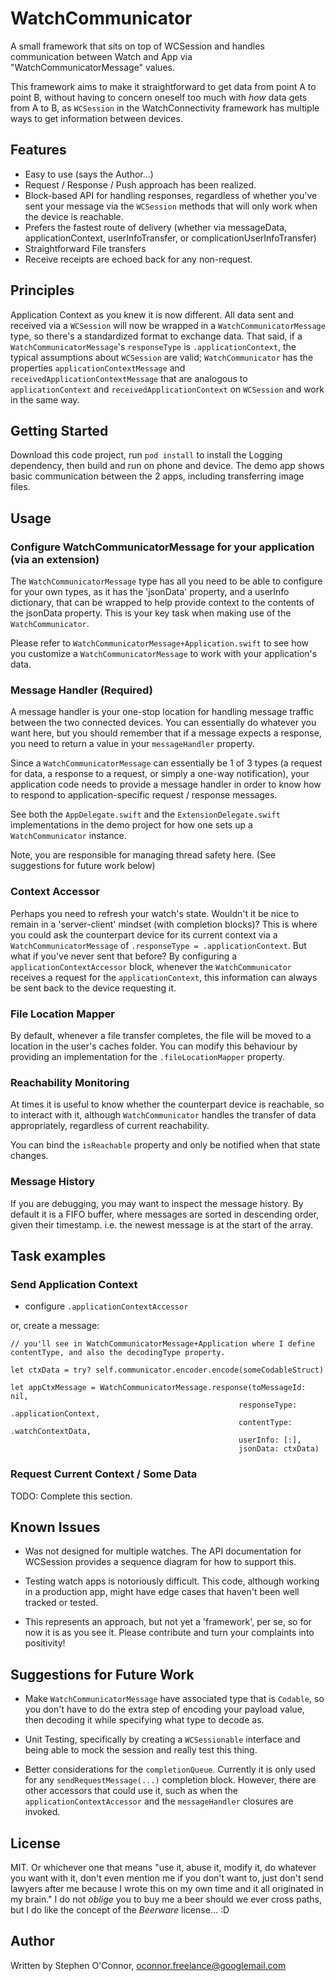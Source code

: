 #  WatchCommunicator

A small framework that sits on top of WCSession and handles communication between Watch and App via "WatchCommunicatorMessage" values.

This framework aims to make it straightforward to get data from point A to point B, without having to concern oneself too much with _how_ data gets from A to B, as `WCSession` in the WatchConnectivity framework has multiple ways to get information between devices.


## Features

- Easy to use (says the Author...)
- Request / Response / Push approach has been realized. 
- Block-based API for handling responses, regardless of whether you've sent your message via the `WCSession` methods that will only work when the device is reachable.
- Prefers the fastest route of delivery (whether via messageData, applicationContext, userInfoTransfer, or complicationUserInfoTransfer)
- Straightforward File transfers
- Receive receipts are echoed back for any non-request.



## Principles

Application Context as you knew it is now different.  All data sent and received via a `WCSession` will now be wrapped in a `WatchCommunicatorMessage` type, so there's a standardized format to exchange data.  That said, if a `WatchCommunicatorMessage`'s `responseType` is `.applicationContext`, the typical assumptions about `WCSession` are valid; `WatchCommunicator` has the properties  `applicationContextMessage` and `receivedApplicationContextMessage` that are analogous to `applicationContext` and `receivedApplicationContext` on `WCSession` and work in the same way.



## Getting Started

Download this code project, run `pod install` to install the Logging dependency, then build and run on phone and device.  The demo app shows basic communication between the 2 apps, including transferring image files.



## Usage

### Configure WatchCommunicatorMessage for your application (via an extension)

The `WatchCommunicatorMessage` type has all you need to be able to configure for your own types, as it has the 'jsonData' property, and a userInfo dictionary, that can be wrapped to help provide context to the contents of the jsonData property.  This is your key task when making use of the `WatchCommunicator`.

Please refer to `WatchCommunicatorMessage+Application.swift` to see how you customize a `WatchCommunicatorMessage` to work with your application's data.

### Message Handler (Required)

A message handler is your one-stop location for handling message traffic between the two connected devices.  You can essentially do whatever you want here, but you should remember that if a message expects a response, you need to return a value in your `messageHandler` property.

Since a `WatchCommunicatorMessage` can essentially be 1 of 3 types (a request for data, a response to a request, or simply a one-way notification), your application code needs to provide a message handler in order to know how to respond to application-specific request / response messages. 

See both the `AppDelegate.swift` and the `ExtensionDelegate.swift` implementations in the demo project for how one sets up a `WatchCommunicator` instance.

Note, you are responsible for managing thread safety here.  (See suggestions for future work below)

### Context Accessor

Perhaps you need to refresh your watch's state.  Wouldn't it be nice to remain in a 'server-client' mindset (with completion blocks)?  This is where you could ask the counterpart device for its current context via a `WatchCommunicatorMessage` of `.responseType = .applicationContext`.  But what if you've never sent that before?  By configuring a `applicationContextAccessor` block, whenever the `WatchCommunicator` receives a request for the `applicationContext`, this information can always be sent back to the device requesting it.

### File Location Mapper

By default, whenever a file transfer completes, the file will be moved to a location in the user's caches folder.  You can modify this behaviour by providing an implementation for the `.fileLocationMapper` property.

### Reachability Monitoring

At times it is useful to know whether the counterpart device is reachable, so to interact with it, although `WatchCommunicator` handles the transfer of data appropriately, regardless of current reachability.

You can bind the `isReachable` property and only be notified when that state changes.

### Message History

If you are debugging, you may want to inspect the message history.  By default it is a FIFO buffer, where messages are sorted in descending order, given their timestamp.  i.e. the newest message is at the start of the array.



## Task examples

### Send Application Context
- configure `.applicationContextAccessor`

or, create a message:
```
// you'll see in WatchCommunicatorMessage+Application where I define contentType, and also the decodingType property.

let ctxData = try? self.communicator.encoder.encode(someCodableStruct)

let appCtxMessage = WatchCommunicatorMessage.response(toMessageId: nil,
                                                   responseType: .applicationContext,
                                                   contentType: .watchContextData,
                                                   userInfo: [:],
                                                   jsonData: ctxData)
```

### Request Current Context / Some Data

TODO:  Complete this section.



## Known Issues

- Was not designed for multiple watches.  The API documentation for WCSession provides a sequence diagram for how to support this.

- Testing watch apps is notoriously difficult.  This code, although working in a production app, might have edge cases that haven't been well tracked or tested.

- This represents an approach, but not yet a 'framework', per se, so for now it is as you see it.  Please contribute and turn your complaints into positivity!



## Suggestions for Future Work

- Make `WatchCommunicatorMessage` have associated type that is `Codable`, so you don't have to do the extra step of encoding your payload value, then decoding it while specifying what type to decode as.

- Unit Testing, specifically by creating a `WCSessionable` interface and being able to mock the session and really test this thing.

- Better considerations for the `completionQueue`.  Currently it is only used for any `sendRequestMessage(...)` completion block.  However, there are other accessors that could use it, such as when the `applicationContextAccessor` and the `messageHandler` closures are invoked.



## License

MIT.  Or whichever one that means "use it, abuse it, modify it, do whatever you want with it, don't even mention me if you don't want to, just don't send lawyers after me because I wrote this on my own time and it all originated in my brain."  I do not _oblige_ you to buy me a beer should we ever cross paths, but I do like the concept of the _Beerware_ license... :D 



## Author

Written by Stephen O'Connor, oconnor.freelance@googlemail.com




